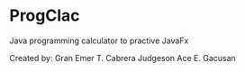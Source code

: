 # ProgClac
Java programming calculator to practive JavaFx

Created by:
Gran Emer T. Cabrera
Judgeson Ace E. Gacusan
